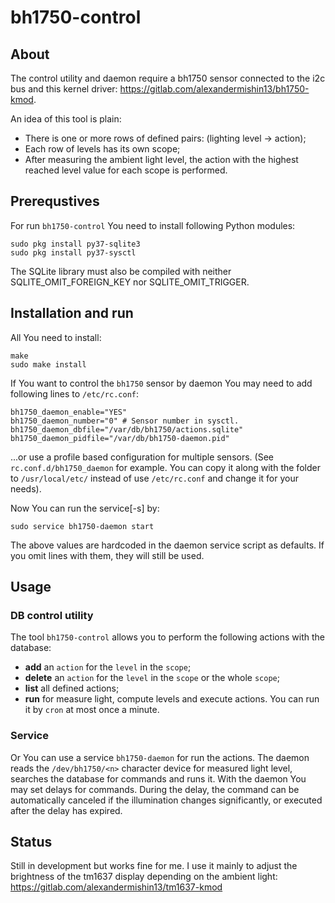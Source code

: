 # bh1750-control

## About

The control utility and daemon require a bh1750 sensor connected to the i2c bus
and this kernel driver: https://gitlab.com/alexandermishin13/bh1750-kmod.

An idea of this tool is plain:
* There is one or more rows of defined pairs: (lighting level -> action);
* Each row of levels has its own scope;
* After measuring the ambient light level, the action with the highest reached
level value for each scope is performed.

## Prerequstives

For run `bh1750-control` You need to install following Python modules:
```
sudo pkg install py37-sqlite3
sudo pkg install py37-sysctl
```
The SQLite library must also be compiled with neither SQLITE_OMIT_FOREIGN_KEY
nor SQLITE_OMIT_TRIGGER.

## Installation and run

All You need to install:
```
make
sudo make install
```
If You want to control the `bh1750` sensor by daemon You may need to add
 following lines to `/etc/rc.conf`:
```
bh1750_daemon_enable="YES"
bh1750_daemon_number="0" # Sensor number in sysctl.
bh1750_daemon_dbfile="/var/db/bh1750/actions.sqlite"
bh1750_daemon_pidfile="/var/db/bh1750-daemon.pid"
```
...or use a profile based configuration for multiple sensors. (See
`rc.conf.d/bh1750_daemon` for example. You can copy it along with the folder
to `/usr/local/etc/` instead of use `/etc/rc.conf` and change it for your
needs).

Now You can run the service[-s] by:
```
sudo service bh1750-daemon start
```
The above values are hardcoded in the daemon service script as defaults.
If you omit lines with them, they will still be used.

## Usage

### DB control utility

The tool `bh1750-control` allows you to perform the following actions with the
database:
* **add** an `action` for the `level` in the `scope`;
* **delete** an `action` for the `level` in the `scope` or the whole `scope`;
* **list** all defined actions;
* **run** for measure light, compute levels and execute actions.
You can run it by `cron` at most once a minute.

### Service

Or You can use a service `bh1750-daemon` for run the actions.
The daemon reads the `/dev/bh1750/<n>` character device for measured light
level, searches the database for commands and runs it. With the daemon You may
set delays for commands. During the delay, the command can be automatically
canceled if the illumination changes significantly, or executed after the delay
has expired.

## Status

Still in development but works fine for me.
I use it mainly to adjust the brightness of the tm1637 display depending on
the ambient light: https://gitlab.com/alexandermishin13/tm1637-kmod
